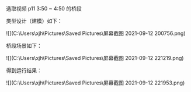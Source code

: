 选取视频 p11 3:50 ~ 4:50 的桥段

类型设计（建模）如下：

![](C:\Users\xjh\Pictures\Saved Pictures\屏幕截图 2021-09-12 200756.png)

桥段场景如下：

![](C:\Users\xjh\Pictures\Saved Pictures\屏幕截图 2021-09-12 221219.png)

得到运行结果：

![](C:\Users\xjh\Pictures\Saved Pictures\屏幕截图 2021-09-12 221953.png)

